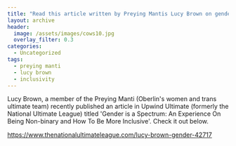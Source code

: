 ```yaml
---
title: "Read this article written by Preying Mantis Lucy Brown on gender inclusivity in ultimate"
layout: archive
header:
  image: /assets/images/cows10.jpg
  overlay_filter: 0.3
categories:
  - Uncategorized
tags:
  - preying manti
  - lucy brown
  - inclusivity
---
```


Lucy Brown, a member of the Preying Manti (Oberlin's women and trans ultimate team) recently published an article in Upwind Ultimate (formerly the National Ultimate League) titled 'Gender is a Spectrum: An Experience On Being Non-binary and How To Be More Inclusive'. Check it out below.

https://www.thenationalultimateleague.com/lucy-brown-gender-42717